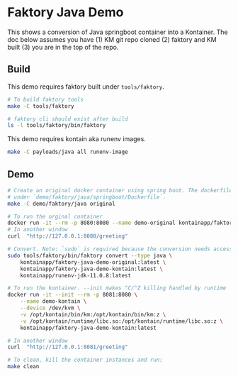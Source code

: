 # Faktory Java Demo

This shows a conversion of Java springboot container into a Kontainer.
The doc below assumes you have (1) KM git repo cloned (2) faktory and KM built (3) you are in the top of the repo.

## Build

This demo requires faktory built under `tools/faktory`.

```bash
# To build faktory tools
make -C tools/faktory

# faktory cli should exist after build
ls -l tools/faktory/bin/faktory
```

This demo requires kontain aka runenv images.

```bash
make -C payloads/java all runenv-image
```

## Demo

```sh
# Create an original docker container using spring boot. The dockerfile is
# under `demo/faktory/java/springboot/Dockerfile`.
make -C demo/faktory/java original
```

```sh
# To run the orginal container
docker run -it --rm -p 8080:8080 --name demo-original kontainapp/faktory-java-demo-original
# In another window
curl  "http://127.0.0.1:8080/greeting"

# Convert. Note: `sudo` is required because the conversion needs access to Docker daemon's image layers storage..
sudo tools/faktory/bin/faktory convert --type java \
    kontainapp/faktory-java-demo-original:latest \
    kontainapp/faktory-java-demo-kontain:latest \
    kontainapp/runenv-jdk-11.0.8:latest

# To run the kontainer. --init makes ^C/^Z killing handled by runtime
docker run -it --init --rm -p 8081:8080 \
    --name demo-kontain \
    --device /dev/kvm \
    -v /opt/kontain/bin/km:/opt/kontain/bin/km:z \
    -v /opt/kontain/runtime/libc.so:/opt/kontain/runtime/libc.so:z \
    kontainapp/faktory-java-demo-kontain:latest

# In another window
curl  "http://127.0.0.1:8081/greeting"

# To clean, kill the container instances and run:
make clean

```
